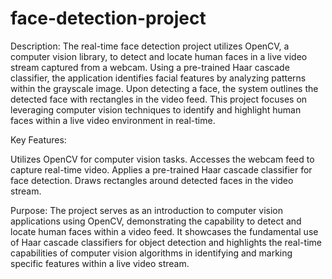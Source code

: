 # face-detection-project
Description:
The real-time face detection project utilizes OpenCV, a computer vision library, to detect and locate human faces in a live video stream captured from a webcam. Using a pre-trained Haar cascade classifier, the application identifies facial features by analyzing patterns within the grayscale image. Upon detecting a face, the system outlines the detected face with rectangles in the video feed. This project focuses on leveraging computer vision techniques to identify and highlight human faces within a live video environment in real-time.

Key Features:

Utilizes OpenCV for computer vision tasks.
Accesses the webcam feed to capture real-time video.
Applies a pre-trained Haar cascade classifier for face detection.
Draws rectangles around detected faces in the video stream.

Purpose:
The project serves as an introduction to computer vision applications using OpenCV, demonstrating the capability to detect and locate human faces within a video feed. It showcases the fundamental use of Haar cascade classifiers for object detection and highlights the real-time capabilities of computer vision algorithms in identifying and marking specific features within a live video stream.
